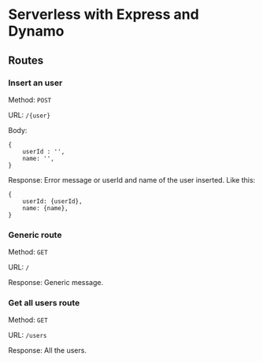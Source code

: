 # Serverless with Express and Dynamo

## Routes
### Insert an user
Method: `POST`

URL: `/{user}`

Body: 
```
{
    userId : '',
    name: '',
}
```

Response: Error message or userId and name of the user inserted. Like this:
```
{
    userId: {userId},
    name: {name},
}
```

### Generic route
Method: `GET`

URL: `/`

Response: Generic message.

### Get all users route
Method: `GET`

URL: `/users`

Response: All the users.